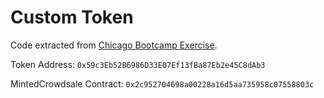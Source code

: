 # Custom Token

Code extracted from [Chicago Bootcamp Exercise](https://github.com/DApperNetwork1/Ethereum-Developer-Bootcamp/tree/master/81118%20-%20Chicago).

Token Address:
`0x59c3Eb52B6986D33E07Ef13fBa87Eb2e45C8dAb3`

MintedCrowdsale Contract:
`0x2c952704698a00228a16d5aa735958c07558803c`
